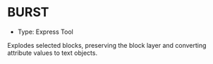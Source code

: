 # BURST

- Type: Express Tool

Explodes selected blocks, preserving the block layer and converting attribute values to text objects.
